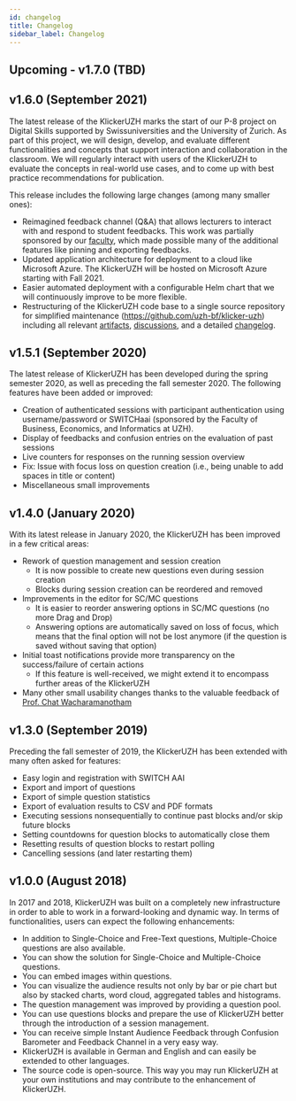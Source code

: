 ```yaml
---
id: changelog
title: Changelog
sidebar_label: Changelog
---
```


## Upcoming - v1.7.0 (TBD)

## v1.6.0 (September 2021)

The latest release of the KlickerUZH marks the start of our P-8 project on Digital Skills supported by Swissuniversities and the University of Zurich. As part of this project, we will design, develop, and evaluate different functionalities and concepts that support interaction and collaboration in the classroom. We will regularly interact with users of the KlickerUZH to evaluate the concepts in real-world use cases, and to come up with best practice recommendations for publication.

This release includes the following large changes (among many smaller ones):

- Reimagined feedback channel (Q&A) that allows lecturers to interact with and respond to student feedbacks. This work was partially sponsored by our [faculty](https://www.oec.uzh.ch/de.html), which made possible many of the additional features like pinning and exporting feedbacks.
- Updated application architecture for deployment to a cloud like Microsoft Azure. The KlickerUZH will be hosted on Microsoft Azure starting with Fall 2021.
- Easier automated deployment with a configurable Helm chart that we will continuously improve to be more flexible.
- Restructuring of the KlickerUZH code base to a single source repository for simplified maintenance (https://github.com/uzh-bf/klicker-uzh) including all relevant [artifacts](https://github.com/orgs/uzh-bf/packages?repo_name=klicker-uzh), [discussions](https://github.com/uzh-bf/klicker-uzh/discussions), and a detailed [changelog](https://github.com/uzh-bf/klicker-uzh/blob/dev/CHANGELOG.md).

## v1.5.1 (September 2020)

The latest release of KlickerUZH has been developed during the spring semester 2020, as well as preceding the fall semester 2020. The following features have been added or improved:

- Creation of authenticated sessions with participant authentication using username/password or SWITCHaai (sponsored by the Faculty of Business, Economics, and Informatics at UZH).
- Display of feedbacks and confusion entries on the evaluation of past sessions
- Live counters for responses on the running session overview
- Fix: Issue with focus loss on question creation (i.e., being unable to add spaces in title or content)
- Miscellaneous small improvements

## v1.4.0 (January 2020)

With its latest release in January 2020, the KlickerUZH has been improved in a few critical areas:

- Rework of question management and session creation
  - It is now possible to create new questions even during session creation
  - Blocks during session creation can be reordered and removed
- Improvements in the editor for SC/MC questions
  - It is easier to reorder answering options in SC/MC questions (no more Drag and Drop)
  - Answering options are automatically saved on loss of focus, which means that the final option will not be lost anymore (if the question is saved without saving that option)
- Initial toast notifications provide more transparency on the success/failure of certain actions
  - If this feature is well-received, we might extend it to encompass further areas of the KlickerUZH
- Many other small usability changes thanks to the valuable feedback of [Prof. Chat Wacharamanotham](https://www.ifi.uzh.ch/en/zpac/people/chat.html)

## v1.3.0 (September 2019)

Preceding the fall semester of 2019, the KlickerUZH has been extended with many often asked for features:

- Easy login and registration with SWITCH AAI
- Export and import of questions
- Export of simple question statistics
- Export of evaluation results to CSV and PDF formats
- Executing sessions nonsequentially to continue past blocks and/or skip future blocks
- Setting countdowns for question blocks to automatically close them
- Resetting results of question blocks to restart polling
- Cancelling sessions (and later restarting them)

## v1.0.0 (August 2018)

In 2017 and 2018, KlickerUZH was built on a completely new infrastructure in order to able to work in a forward-looking and dynamic way. In terms of functionalities, users can expect the following enhancements:

- In addition to Single-Choice and Free-Text questions, Multiple-Choice questions are also available.
- You can show the solution for Single-Choice and Multiple-Choice questions.
- You can embed images within questions.
- You can visualize the audience results not only by bar or pie chart but also by stacked charts, word cloud, aggregated tables and histograms.
- The question management was improved by providing a question pool.
- You can use questions blocks and prepare the use of KlickerUZH better through the introduction of a session management.
- You can receive simple Instant Audience Feedback through Confusion Barometer and Feedback Channel in a very easy way.
- KlickerUZH is available in German and English and can easily be extended to other languages.
- The source code is open-source. This way you may run KlickerUZH at your own institutions and may contribute to the enhancement of KlickerUZH.
